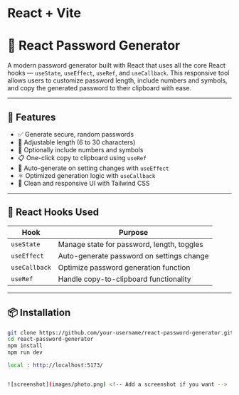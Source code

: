 # React + Vite

# 🔐 React Password Generator

A modern password generator built with React that uses all the core React hooks — `useState`, `useEffect`, `useRef`, and `useCallback`. This responsive tool allows users to customize password length, include numbers and symbols, and copy the generated password to their clipboard with ease.



---

## 🚀 Features

- ✅ Generate secure, random passwords
- 🔢 Adjustable length (6 to 30 characters)
- 🔣 Optionally include numbers and symbols
- 📋 One-click copy to clipboard using `useRef`
- 🔄 Auto-generate on setting changes with `useEffect`
- ⚛️ Optimized generation logic with `useCallback`
- 🎨 Clean and responsive UI with Tailwind CSS

---

## 🧠 React Hooks Used

| Hook         | Purpose |
|--------------|---------|
| `useState`   | Manage state for password, length, toggles |
| `useEffect`  | Auto-generate password on settings change |
| `useCallback`| Optimize password generation function |
| `useRef`     | Handle copy-to-clipboard functionality |

---

## 📦 Installation

```bash
git clone https://github.com/your-username/react-password-generator.git
cd react-password-generator
npm install
npm run dev

local : http://localhost:5173/


![screenshot](images/photo.png) <!-- Add a screenshot if you want -->
